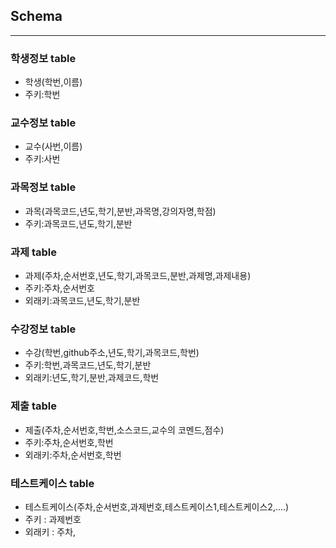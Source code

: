 ## Schema 
-----------
### 학생정보 table
 - 학생(학번,이름)
 - 주키:학번

### 교수정보 table
 - 교수(사번,이름)
 - 주키:사번

### 과목정보 table
 - 과목(과목코드,년도,학기,분반,과목명,강의자명,학점)
 - 주키:과목코드,년도,학기,분반

### 과제 table
 - 과제(주차,순서번호,년도,학기,과목코드,분반,과제명,과제내용)
 - 주키:주차,순서번호
 - 외래키:과목코드,년도,학기,분반

### 수강정보 table
 - 수강(학번,github주소,년도,학기,과목코드,학번)
 - 주키:학번,과목코드,년도,학기,분반
 - 외래키:년도,학기,분반,과제코드,학번
 
### 제출 table
 - 제출(주차,순서번호,학번,소스코드,교수의 코멘드,점수)
 - 주키:주차,순서번호,학번
 - 외래키:주차,순서번호,학번
 
### 테스트케이스 table
 - 테스트케이스(주차,순서번호,과제번호,테스트케이스1,테스트케이스2,....)
 - 주키 : 과제번호
 - 외래키 : 주차,


